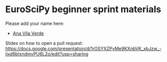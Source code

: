 # EuroSciPy beginner sprint materials

Please add your name here:
- [Ana Vila Verde](https://github.com/asavv)



Slides on how to open a pull request: https://docs.google.com/presentation/d/1rOSYXZPyMe9KXnbVK_xbJzw_-ijxd6bIxndmvPU6L2o/edit?usp=sharing
